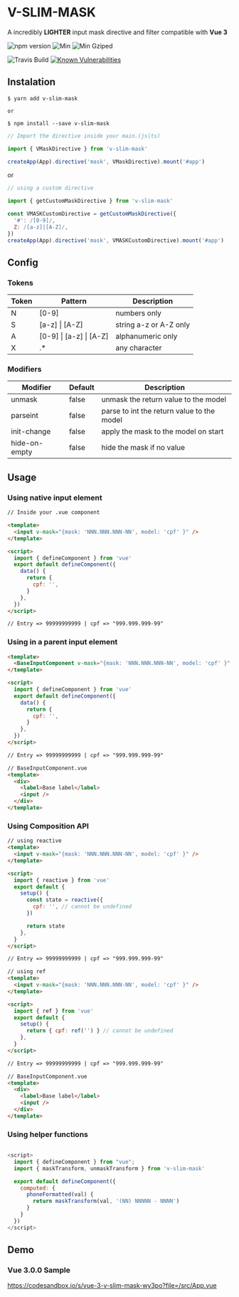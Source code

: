 # V-SLIM-MASK

A incredibly **LIGHTER** input mask directive and filter compatible with **Vue 3**

<!-- ![github start](https://badgen.net/github/stars/claudivanfilho/v-mask-directive-filter) -->

![npm version](https://badgen.net/npm/v/v-slim-mask)
![Min](https://badgen.net/bundlephobia/min/v-slim-mask)
![Min Gziped](https://badgen.net/bundlephobia/minzip/v-slim-mask)

![Travis Build](https://travis-ci.org/claudivanfilho/v-slim-mask.svg?branch=master)
[![Known Vulnerabilities](https://snyk.io/test/github/claudivanfilho/v-slim-mask/badge.svg?targetFile=package.json)](https://snyk.io/test/github/claudivanfilho/v-slim-mask?targetFile=package.json)

## Instalation

```shell
$ yarn add v-slim-mask

or

$ npm install --save v-slim-mask
```

```javascript
// Import the directive inside your main.(js|ts)

import { VMaskDirective } from 'v-slim-mask'

createApp(App).directive('mask', VMaskDirective).mount('#app')
```

or

```javascript
// using a custom directive

import { getCustomMaskDirective } from 'v-slim-mask'

const VMASKCustomDirective = getCustomMaskDirective({
  '#': /[0-9]/,
  Z: /[a-z]|[A-Z]/,
})
createApp(App).directive('mask', VMASKCustomDirective).mount('#app')
```

## Config

### Tokens

| Token | Pattern                 | Description            |
| ----- | ----------------------- | ---------------------- |
| N     | [0-9]                   | numbers only           |
| S     | [a-z] \| [A-Z]          | string a-z or A-Z only |
| A     | [0-9] \| [a-z] \| [A-Z] | alphanumeric only      |
| X     | .\*                     | any character          |

### Modifiers

| Modifier      | Default | Description                                |
| ------------- | ------- | ------------------------------------------ |
| unmask        | false   | unmask the return value to the model       |
| parseint      | false   | parse to int the return value to the model |
| init-change   | false   | apply the mask to the model on start       |
| hide-on-empty | false   | hide the mask if no value                  |

## Usage

### Using native input element

```html
// Inside your .vue component

<template>
  <input v-mask="{mask: 'NNN.NNN.NNN-NN', model: 'cpf' }" />
</template>

<script>
  import { defineComponent } from 'vue'
  export default defineComponent({
    data() {
      return {
        cpf: '',
      }
    },
  })
</script>

// Entry => 99999999999 | cpf => "999.999.999-99"
```

### Using in a parent input element

```html
<template>
  <BaseInputComponent v-mask="{mask: 'NNN.NNN.NNN-NN', model: 'cpf' }" />
</template>

<script>
  import { defineComponent } from 'vue'
  export default defineComponent({
    data() {
      return {
        cpf: '',
      }
    },
  })
</script>

// Entry => 99999999999 | cpf => "999.999.999-99"
```

```html
// BaseInputComponent.vue
<template>
  <div>
    <label>Base label</label>
    <input />
  </div>
</template>
```

### Using Composition API

```html
// using reactive
<template>
  <input v-mask="{mask: 'NNN.NNN.NNN-NN', model: 'cpf' }" />
</template>

<script>
  import { reactive } from 'vue'
  export default {
    setup() {
      const state = reactive({
        cpf: '', // cannot be undefined
      })

      return state
    },
  }
</script>

// Entry => 99999999999 | cpf => "999.999.999-99"
```

```html
// using ref
<template>
  <input v-mask="{mask: 'NNN.NNN.NNN-NN', model: 'cpf' }" />
</template>

<script>
  import { ref } from 'vue'
  export default {
    setup() {
      return { cpf: ref('') } // cannot be undefined
    },
  }
</script>

// Entry => 99999999999 | cpf => "999.999.999-99"
```

```html
// BaseInputComponent.vue
<template>
  <div>
    <label>Base label</label>
    <input />
  </div>
</template>
```

### Using helper functions

```javascript

<script>
  import { defineComponent } from "vue";
  import { maskTransform, unmaskTransform } from 'v-slim-mask'

  export default defineComponent({
    computed: {
      phoneFormatted(val) {
        return maskTransform(val, '(NN) NNNNN - NNNN')
      }
    }
  })
</script>

```

## Demo

### Vue 3.0.0 Sample

https://codesandbox.io/s/vue-3-v-slim-mask-wy3po?file=/src/App.vue
